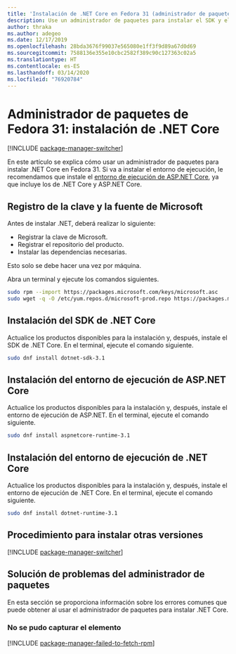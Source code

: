 ```yaml
---
title: 'Instalación de .NET Core en Fedora 31 (administrador de paquetes): .NET Core'
description: Use un administrador de paquetes para instalar el SDK y el runtime de .NET Core en Fedora 31.
author: thraka
ms.author: adegeo
ms.date: 12/17/2019
ms.openlocfilehash: 28bda3676f99037e565080e1ff3f9d89a67d0d69
ms.sourcegitcommit: 7588136e355e10cbc2582f389c90c127363c02a5
ms.translationtype: HT
ms.contentlocale: es-ES
ms.lasthandoff: 03/14/2020
ms.locfileid: "76920784"
---
```

# <a name="fedora-31-package-manager---install-net-core"></a>Administrador de paquetes de Fedora 31: instalación de .NET Core

[!INCLUDE [package-manager-switcher](./includes/package-manager-switcher.md)]

En este artículo se explica cómo usar un administrador de paquetes para instalar .NET Core en Fedora 31. Si va a instalar el entorno de ejecución, le recomendamos que instale el [entorno de ejecución de ASP.NET Core](#install-the-aspnet-core-runtime), ya que incluye los de .NET Core y ASP.NET Core.

## <a name="register-microsoft-key-and-feed"></a>Registro de la clave y la fuente de Microsoft

Antes de instalar .NET, deberá realizar lo siguiente:

- Registrar la clave de Microsoft.
- Registrar el repositorio del producto.
- Instalar las dependencias necesarias.

Esto solo se debe hacer una vez por máquina.

Abra un terminal y ejecute los comandos siguientes.

```bash
sudo rpm --import https://packages.microsoft.com/keys/microsoft.asc
sudo wget -q -O /etc/yum.repos.d/microsoft-prod.repo https://packages.microsoft.com/config/fedora/31/prod.repo
```

## <a name="install-the-net-core-sdk"></a>Instalación del SDK de .NET Core

Actualice los productos disponibles para la instalación y, después, instale el SDK de .NET Core. En el terminal, ejecute el comando siguiente.

```bash
sudo dnf install dotnet-sdk-3.1
```

## <a name="install-the-aspnet-core-runtime"></a>Instalación del entorno de ejecución de ASP.NET Core

Actualice los productos disponibles para la instalación y, después, instale el entorno de ejecución de ASP.NET. En el terminal, ejecute el comando siguiente.

```bash
sudo dnf install aspnetcore-runtime-3.1
```

## <a name="install-the-net-core-runtime"></a>Instalación del entorno de ejecución de .NET Core

Actualice los productos disponibles para la instalación y, después, instale el entorno de ejecución de .NET Core. En el terminal, ejecute el comando siguiente.

```bash
sudo dnf install dotnet-runtime-3.1
```

## <a name="how-to-install-other-versions"></a>Procedimiento para instalar otras versiones

[!INCLUDE [package-manager-switcher](./includes/package-manager-heading-hack-pkgname.md)]

## <a name="troubleshoot-the-package-manager"></a>Solución de problemas del administrador de paquetes

En esta sección se proporciona información sobre los errores comunes que puede obtener al usar el administrador de paquetes para instalar .NET Core.

### <a name="failed-to-fetch"></a>No se pudo capturar el elemento

[!INCLUDE [package-manager-failed-to-fetch-rpm](includes/package-manager-failed-to-fetch-rpm.md)]
